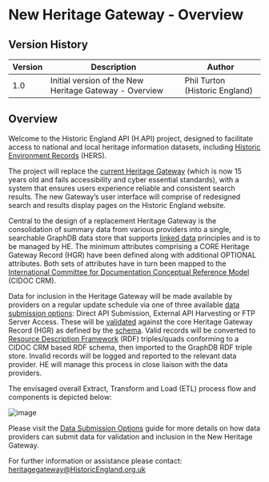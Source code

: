 # New Heritage Gateway - Overview 

## Version History 

Version| Description | Author 
--- | --- | --- 
1.0  | Initial version of the New Heritage Gateway - Overview | Phil Turton (Historic England)


## Overview

Welcome to the Historic England API (H.API) project, designed to facilitate access to national and local heritage information datasets, including [Historic Environment Records](https://historicengland.org.uk/advice/technical-advice/information-management/hers/) (HERS). 

The project will replace the [current Heritage Gateway](https://www.heritagegateway.org.uk/gateway/) (which is now 15 years old and fails accessibility and cyber essential standards), with a system that ensures users experience reliable and consistent search results. The new Gateway’s user interface will comprise of redesigned search and results display pages on the Historic England website.

Central to the design of a replacement Heritage Gateway is the consolidation of summary data from various providers into a single, searchable GraphDB data store that supports [linked data](https://www.w3.org/wiki/LinkedData) principles and is to be managed by HE. The minimum attributes comprising a CORE Heritage Gateway Record (HGR) have been defined along with additional OPTIONAL attributes. Both sets of attributes have in turn been mapped to the [International Committee for Documentation Conceptual Reference Model](https://cidoc-crm.org/) (CIDOC CRM).  

Data for inclusion in the Heritage Gateway will be made available by providers on a regular update schedule via one of three available [data submission options](DataSubmissionOptions.md):  Direct API Submission, External API Harvesting or FTP Server Access. These will be [validated](ValidationRulesDescriptions) against the core Heritage Gateway Record (HGR) as defined by the [schema](HeritageGatewaySchemsDocumentation). Valid records will be converted to [Resource Description Framework](https://www.w3.org/RDF/) (RDF) triples/quads conforming to a CIDOC CRM based RDF schema, then imported to the GraphDB RDF triple store. Invalid records will be logged and reported to the relevant data provider. HE will manage this process in close liaison with the data providers. 

The envisaged overall Extract, Transform and Load (ETL) process flow and components is depicted below: 

![image](https://github.com/ember-technology-ltd/H.API/assets/86000238/da935d03-7c5b-46b4-aba9-c71de88df217)

Please visit the [Data Submission Options](DataSubmissionOptions.md) guide for more details on how data providers can submit data for validation and inclusion in the New Heritage Gateway.

For further information or assistance please contact: heritagegateway@HistoricEngland.org.uk
